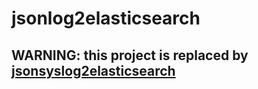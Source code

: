 # jsonlog2elasticsearch

## **WARNING**: this project is replaced by [jsonsyslog2elasticsearch](https://github.com/metwork-framework/jsonsyslog2elasticsearch)
